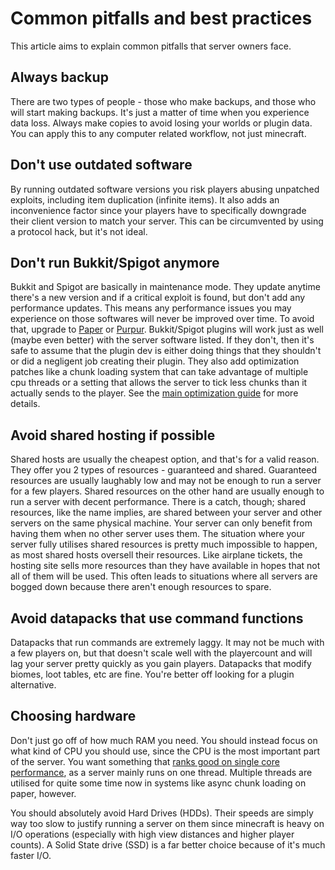 # Common pitfalls and best practices

This article aims to explain common pitfalls that server owners face.

## Always backup
There are two types of people - those who make backups, and those who will start making backups. It's just a matter of time when you experience data loss. Always make copies to avoid losing your worlds or plugin data. You can apply this to any computer related workflow, not just minecraft.

## Don't use outdated software
By running outdated software versions you risk players abusing unpatched exploits, including item duplication (infinite items). It also adds an inconvenience factor since your players have to specifically downgrade their client version to match your server. This can be circumvented by using a protocol hack, but it's not ideal.

## Don't run Bukkit/Spigot anymore
Bukkit and Spigot are basically in maintenance mode. They update anytime there's a new version and if a critical exploit is found, but don't add any performance updates. This means any performance issues you may experience on those softwares will never be improved over time. To avoid that, upgrade to [Paper](https://papermc.io/downloads) or [Purpur](https://purpurmc.org/downloads). Bukkit/Spigot plugins will work just as well (maybe even better) with the server software listed. If they don't, then it's safe to assume that the plugin dev is either doing things that they shouldn't or did a negligent job creating their plugin. They also add optimization patches like a chunk loading system that can take advantage of multiple cpu threads or a setting that allows the server to tick less chunks than it actually sends to the player. See the [main optimization guide](https://github.com/YouHaveTrouble/minecraft-optimization) for more details.

## Avoid shared hosting if possible
Shared hosts are usually the cheapest option, and that's for a valid reason. They offer you 2 types of resources - guaranteed and shared. Guaranteed resources are usually laughably low and may not be enough to run a server for a few players. Shared resources on the other hand are usually enough to run a server with decent performance. There is a catch, though; shared resources, like the name implies, are shared between your server and other servers on the same physical machine. Your server can only benefit from having them when no other server uses them. The situation where your server fully utilises shared resources is pretty much impossible to happen, as most shared hosts oversell their resources. Like airplane tickets, the hosting site sells more resources than they have available in hopes that not all of them will be used. This often leads to situations where all servers are bogged down because there aren't enough resources to spare.

## Avoid datapacks that use command functions
Datapacks that run commands are extremely laggy. It may not be much with a few players on, but that doesn't scale well with the playercount and will lag your server pretty quickly as you gain players. Datapacks that modify biomes, loot tables, etc are fine. You're better off looking for a plugin alternative.

## Choosing hardware
Don't just go off of how much RAM you need. You should instead focus on what kind of CPU you should use, since the CPU is the most important part of the server. You want something that [ranks good on single core performance](https://www.cpubenchmark.net/singleThread.html), as a server mainly runs on one thread. Multiple threads are utilised for quite some time now in systems like async chunk loading on paper, however.

You should absolutely avoid Hard Drives (HDDs). Their speeds are simply way too slow to justify running a server on them since minecraft is heavy on I/O operations (especially with high view distances and higher player counts). A Solid State drive (SSD) is a far better choice because of it's much faster I/O.
